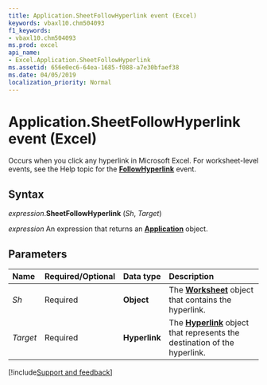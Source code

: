 ```yaml
---
title: Application.SheetFollowHyperlink event (Excel)
keywords: vbaxl10.chm504093
f1_keywords:
- vbaxl10.chm504093
ms.prod: excel
api_name:
- Excel.Application.SheetFollowHyperlink
ms.assetid: 656e0ec6-64ea-1685-f088-a7e30bfaef38
ms.date: 04/05/2019
localization_priority: Normal
---
```



# Application.SheetFollowHyperlink event (Excel)

Occurs when you click any hyperlink in Microsoft Excel. For worksheet-level events, see the Help topic for the **[FollowHyperlink](Excel.Worksheet.FollowHyperlink.md)** event.


## Syntax

_expression_.**SheetFollowHyperlink** (_Sh_, _Target_)

_expression_ An expression that returns an **[Application](Excel.Application(object).md)** object.


## Parameters

|Name|Required/Optional|Data type|Description|
|:-----|:-----|:-----|:-----|
| _Sh_|Required| **Object**|The **[Worksheet](Excel.Worksheet.md)** object that contains the hyperlink.|
| _Target_|Required| **Hyperlink**|The **[Hyperlink](excel.hyperlink.md)** object that represents the destination of the hyperlink.|



[!include[Support and feedback](~/includes/feedback-boilerplate.md)]